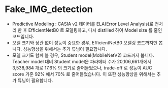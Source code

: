# Fake_IMG_detection

 * Predictive Modeling : CASIA v2 데이터를 ELA(Error Level Analysis)로 전처리 한 후 EfﬁcientNetB0 로 모델링하고, 다시 distilled 하여 Model size 를 줄인 코드입니다.
 * 모델 크기와 상관 없이 성능이 중요한 경우, EfﬁcientNetB0 모델링 코드까지만 봅니다. 성능향상을 위해서는 추가 튜닝이 필요합니다.
 * 모델 크기도 함께 볼 경우, Student model(MobileNetV2) 코드까지 봅니다. Teacher model 대비 Student model은 파라메터 수가 20,106,661개에서 3,538,984 개로 17.6% 의 크기로 줄어들었으나, trade-off 로 성능이 AUC score 기준 92% 에서 70% 로 줄어들었습니다. 이 또한 성능향상을 위해서는 추가 튜닝이 필요합니다.  
